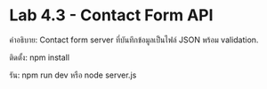 # Lab 4.3 - Contact Form API

คำอธิบาย: Contact form server ที่บันทึกข้อมูลเป็นไฟล์ JSON พร้อม validation.

ติดตั้ง:
  npm install

รัน:
  npm run dev
หรือ
  node server.js

